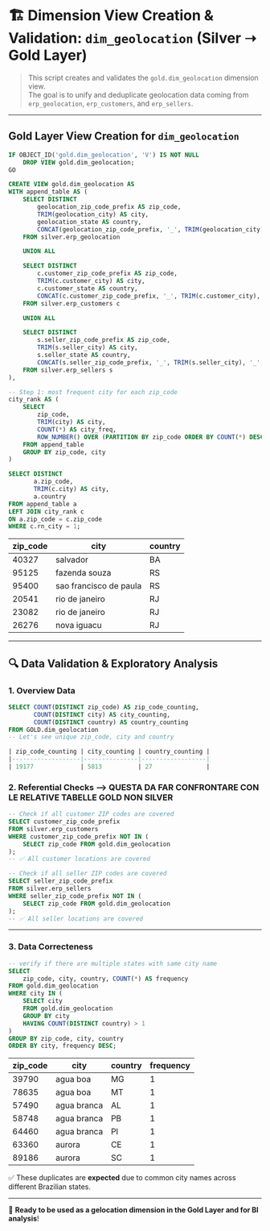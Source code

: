 # 🏗️ Dimension View Creation & Validation: `dim_geolocation` (Silver ➝ Gold Layer)

> This script creates and validates the `gold.dim_geolocation` dimension view.  
> The goal is to unify and deduplicate geolocation data coming from `erp_geolocation`, `erp_customers`, and `erp_sellers`.

---

## Gold Layer View Creation for `dim_geolocation`

```sql
IF OBJECT_ID('gold.dim_geolocation', 'V') IS NOT NULL
    DROP VIEW gold.dim_geolocation;
GO

CREATE VIEW gold.dim_geolocation AS
WITH append_table AS (
    SELECT DISTINCT 
        geolocation_zip_code_prefix AS zip_code,
        TRIM(geolocation_city) AS city,
        geolocation_state AS country,
        CONCAT(geolocation_zip_code_prefix, '_', TRIM(geolocation_city), '_', geolocation_state) AS location_key
    FROM silver.erp_geolocation

    UNION ALL

    SELECT DISTINCT
        c.customer_zip_code_prefix AS zip_code,
        TRIM(c.customer_city) AS city,
        c.customer_state AS country,
        CONCAT(c.customer_zip_code_prefix, '_', TRIM(c.customer_city), '_', c.customer_state) AS location_key
    FROM silver.erp_customers c

    UNION ALL

    SELECT DISTINCT
        s.seller_zip_code_prefix AS zip_code,
        TRIM(s.seller_city) AS city,
        s.seller_state AS country,
        CONCAT(s.seller_zip_code_prefix, '_', TRIM(s.seller_city), '_', s.seller_state) AS location_key
    FROM silver.erp_sellers s
),

-- Step 1: most frequent city for each zip_code
city_rank AS (
    SELECT 
        zip_code,
        TRIM(city) AS city,
        COUNT(*) AS city_freq,
        ROW_NUMBER() OVER (PARTITION BY zip_code ORDER BY COUNT(*) DESC) AS rn_city
    FROM append_table
    GROUP BY zip_code, city
)

SELECT DISTINCT
       a.zip_code,
       TRIM(c.city) AS city,
       a.country
FROM append_table a
LEFT JOIN city_rank c
ON a.zip_code = c.zip_code
WHERE c.rn_city = 1;
```

| zip_code | city                   | country |
|----------|------------------------|---------|
| 40327    | salvador               | BA      |
| 95125    | fazenda souza          | RS      |
| 95400    | sao francisco de paula | RS      |
| 20541    | rio de janeiro         | RJ      |
| 23082    | rio de janeiro         | RJ      |
| 26276    | nova iguacu            | RJ      |

---

## 🔍 Data Validation & Exploratory Analysis

### 1. Overview Data
```sql
SELECT COUNT(DISTINCT zip_code) AS zip_code_counting,
       COUNT(DISTINCT city) AS city_counting,
       COUNT(DISTINCT country) AS country_counting
FROM GOLD.dim_geolocation
-- Let's see unique zip_code, city and country

| zip_code_counting | city_counting | country_counting |
|-------------------|---------------|------------------|
| 19177             | 5813          | 27               |
```

### 2. Referential Checks --> QUESTA DA FAR CONFRONTARE CON LE RELATIVE TABELLE GOLD NON SILVER

```sql
-- Check if all customer ZIP codes are covered
SELECT customer_zip_code_prefix
FROM silver.erp_customers
WHERE customer_zip_code_prefix NOT IN (
    SELECT zip_code FROM gold.dim_geolocation
);
-- ✅ All customer locations are covered

-- Check if all seller ZIP codes are covered
SELECT seller_zip_code_prefix
FROM silver.erp_sellers
WHERE seller_zip_code_prefix NOT IN (
    SELECT zip_code FROM gold.dim_geolocation
);
-- ✅ All seller locations are covered
```

---

### 3. Data Correcteness

```sql
-- verify if there are multiple states with same city name
SELECT 
    zip_code, city, country, COUNT(*) AS frequency
FROM gold.dim_geolocation
WHERE city IN (
    SELECT city
    FROM gold.dim_geolocation
    GROUP BY city
    HAVING COUNT(DISTINCT country) > 1
)
GROUP BY zip_code, city, country
ORDER BY city, frequency DESC;
```


| zip_code | city        | country | frequency |
|----------|-------------|---------|-----------|
| 39790    | agua boa    | MG      | 1         |
| 78635    | agua boa    | MT      | 1         |
| 57490    | agua branca | AL      | 1         |
| 58748    | agua branca | PB      | 1         |
| 64460    | agua branca | PI      | 1         |
| 63360    | aurora      | CE      | 1         |
| 89186    | aurora      | SC      | 1         |

✅ These duplicates are **expected** due to common city names across different Brazilian states.

---

📌 **Ready to be used as a gelocation dimension in the Gold Layer and for BI analysis**!

